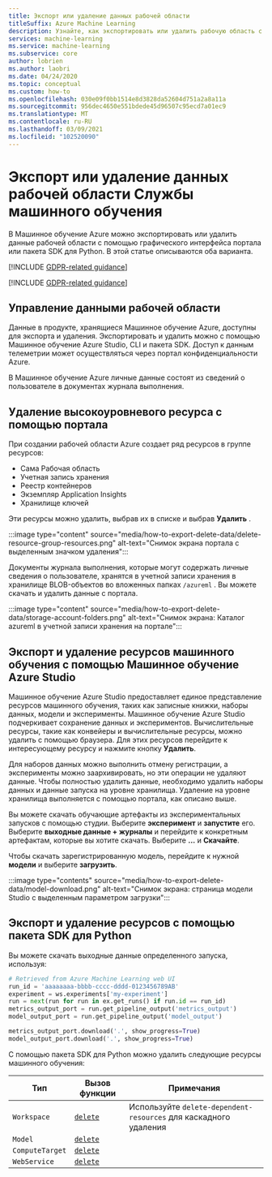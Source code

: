 ```yaml
---
title: Экспорт или удаление данных рабочей области
titleSuffix: Azure Machine Learning
description: Узнайте, как экспортировать или удалить рабочую область с помощью Машинное обучение Azure Studio, интерфейса командной строки, пакета SDK и прошедших проверку подлинности интерфейсов API RESTFUL.
services: machine-learning
ms.service: machine-learning
ms.subservice: core
author: lobrien
ms.author: laobri
ms.date: 04/24/2020
ms.topic: conceptual
ms.custom: how-to
ms.openlocfilehash: 030e09f0bb1514e8d3828da52604d751a2a8a11a
ms.sourcegitcommit: 956dec4650e551bdede45d96507c95ecd7a01ec9
ms.translationtype: MT
ms.contentlocale: ru-RU
ms.lasthandoff: 03/09/2021
ms.locfileid: "102520090"
---
```

# <a name="export-or-delete-your-machine-learning-service-workspace-data"></a>Экспорт или удаление данных рабочей области Службы машинного обучения

В Машинное обучение Azure можно экспортировать или удалить данные рабочей области с помощью графического интерфейса портала или пакета SDK для Python. В этой статье описываются оба варианта.

[!INCLUDE [GDPR-related guidance](../../includes/gdpr-dsr-and-stp-note.md)]

[!INCLUDE [GDPR-related guidance](../../includes/gdpr-intro-sentence.md)]

## <a name="control-your-workspace-data"></a>Управление данными рабочей области

Данные в продукте, хранящиеся Машинное обучение Azure, доступны для экспорта и удаления. Экспортировать и удалить можно с помощью Машинное обучение Azure Studio, CLI и пакета SDK. Доступ к данным телеметрии может осуществляться через портал конфиденциальности Azure. 

В Машинное обучение Azure личные данные состоят из сведений о пользователе в документах журнала выполнения. 

## <a name="delete-high-level-resources-using-the-portal"></a>Удаление высокоуровневого ресурса с помощью портала

При создании рабочей области Azure создает ряд ресурсов в группе ресурсов:

- Сама Рабочая область
- Учетная запись хранения
- Реестр контейнеров
- Экземпляр Application Insights
- Хранилище ключей

Эти ресурсы можно удалить, выбрав их в списке и выбрав **Удалить** . 

:::image type="content" source="media/how-to-export-delete-data/delete-resource-group-resources.png" alt-text="Снимок экрана портала с выделенным значком удаления":::

Документы журнала выполнения, которые могут содержать личные сведения о пользователе, хранятся в учетной записи хранения в хранилище BLOB-объектов во вложенных папках `/azureml` . Вы можете скачать и удалить данные с портала.

:::image type="content" source="media/how-to-export-delete-data/storage-account-folders.png" alt-text="Снимок экрана: Каталог azureml в учетной записи хранения на портале":::

## <a name="export-and-delete-machine-learning-resources-using-azure-machine-learning-studio"></a>Экспорт и удаление ресурсов машинного обучения с помощью Машинное обучение Azure Studio

Машинное обучение Azure Studio предоставляет единое представление ресурсов машинного обучения, таких как записные книжки, наборы данных, модели и эксперименты. Машинное обучение Azure Studio подчеркивает сохранение данных и экспериментов. Вычислительные ресурсы, такие как конвейеры и вычислительные ресурсы, можно удалить с помощью браузера. Для этих ресурсов перейдите к интересующему ресурсу и нажмите кнопку **Удалить**. 

Для наборов данных можно выполнить отмену регистрации, а эксперименты можно заархивировать, но эти операции не удаляют данные. Чтобы полностью удалить данные, необходимо удалить наборы данных и данные запуска на уровне хранилища. Удаление на уровне хранилища выполняется с помощью портала, как описано выше.

Вы можете скачать обучающие артефакты из экспериментальных запусков с помощью студии. Выберите **эксперимент** и **запустите** его. Выберите **выходные данные + журналы** и перейдите к конкретным артефактам, которые вы хотите скачать. Выберите **...** и **Скачайте**.

Чтобы скачать зарегистрированную модель, перейдите к нужной **модели** и выберите **загрузить**. 

:::image type="contents" source="media/how-to-export-delete-data/model-download.png" alt-text="Снимок экрана: страница модели Studio с выделенным параметром загрузки":::

## <a name="export-and-delete-resources-using-the-python-sdk"></a>Экспорт и удаление ресурсов с помощью пакета SDK для Python

Вы можете скачать выходные данные определенного запуска, используя: 

```python
# Retrieved from Azure Machine Learning web UI
run_id = 'aaaaaaaa-bbbb-cccc-dddd-0123456789AB'
experiment = ws.experiments['my-experiment']
run = next(run for run in ex.get_runs() if run.id == run_id)
metrics_output_port = run.get_pipeline_output('metrics_output')
model_output_port = run.get_pipeline_output('model_output')

metrics_output_port.download('.', show_progress=True)
model_output_port.download('.', show_progress=True)
```

С помощью пакета SDK для Python можно удалить следующие ресурсы машинного обучения: 

| Тип | Вызов функции | Примечания | 
| --- | --- | --- |
| `Workspace` | [`delete`](/python/api/azureml-core/azureml.core.workspace.workspace#delete-delete-dependent-resources-false--no-wait-false-) | Используйте `delete-dependent-resources` для каскадного удаления |
| `Model` | [`delete`](/python/api/azureml-core/azureml.core.model%28class%29#delete--) | | 
| `ComputeTarget` | [`delete`](/python/api/azureml-core/azureml.core.computetarget#delete--) | |
| `WebService` | [`delete`](/python/api/azureml-core/azureml.core.webservice%28class%29) | |